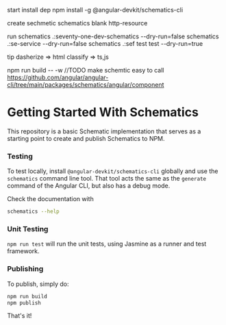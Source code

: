 start
install dep
npm install -g @angular-devkit/schematics-cli

create sechmetic
schematics blank http-resource

run
schematics .:seventy-one-dev-schematics --dry-run=false
schematics .:se-service --dry-run=false
schematics .:sef test test --dry-run=true

tip
dasherize => html
classify => ts,js

<!-- se-service -->

npm run build -- -w
//TODO make schemtic easy to call
https://github.com/angular/angular-cli/tree/main/packages/schematics/angular/component

# Getting Started With Schematics

This repository is a basic Schematic implementation that serves as a starting point to create and publish Schematics to NPM.

### Testing

To test locally, install `@angular-devkit/schematics-cli` globally and use the `schematics` command line tool. That tool acts the same as the `generate` command of the Angular CLI, but also has a debug mode.

Check the documentation with

```bash
schematics --help
```

### Unit Testing

`npm run test` will run the unit tests, using Jasmine as a runner and test framework.

### Publishing

To publish, simply do:

```bash
npm run build
npm publish
```

That's it!
